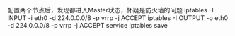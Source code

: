 配置两个节点后，发现都进入Master状态，怀疑是防火墙的问题
iptables -I INPUT -i eth0 -d 224.0.0.0/8 -p vrrp -j ACCEPT
iptables -I OUTPUT -o eth0 -d 224.0.0.0/8 -p vrrp -j ACCEPT
service iptables save
